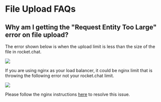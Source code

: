 # File Upload FAQs

## Why am I getting the "**Request Entity Too Large"** error on file upload?

The error shown below is when the upload limit is less than the size of the file in rocket.chat.

![](../../../../.gitbook/assets/image%20%28178%29.png)

If you are using nginx as your load balancer, it could be nginx limit that is throwing the following error not your rocket.chat limit.

![](../../../../.gitbook/assets/image%20%28289%29%20%281%29.png)

Please follow the nginx instructions [here](https://www.cyberciti.biz/faq/linux-unix-bsd-nginx-413-request-entity-too-large/) to resolve this issue.

